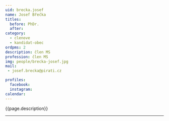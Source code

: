 ```yaml
---
uid: brecka.josef
name: Josef Břečka
titles:
  before: PhDr.
  after:
category:
  - clenove
  - kandidat-obec 
ordpms: 2
description: člen MS
profession: člen MS
img: people/brecka-josef.jpg
mail:
 - josef.brecka@pirati.cz

profiles:
  facebook: 
  instagram: 
calendar: 
---
```


{{page.description}}



---
